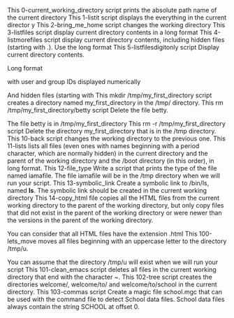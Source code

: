 This 0-current_working_directory script prints the absolute path name of the current directory
This 1-listit script displays the everything in the current director
y
This 2-bring_me_home script changes the working directory
This 3-listfiles script display current directory contents in a long format
This 4-listmorefiles script display current directory contents, including hidden files (starting with .). Use the long format
This 5-listfilesdigitonly script Display current directory contents.



Long format

with user and group IDs displayed numerically

And hidden files (starting with 
This mkdir /tmp/my_first_directory script creates a directory named my_first_directory in the /tmp/ directory.
This rm /tmp/my_first_directory/betty script Delete the file betty.



The file betty is in /tmp/my_first_directory
This rm -r /tmp/my_first_directory script Delete the directory my_first_directory that is in the /tmp directory.
This 10-back script changes the working directory to the previous one.
This 11-lists  lists all files (even ones with names beginning with a period character, which are normally hidden) in the current directory and the parent of the working directory and the /boot directory (in this order), in long format.
This 12-file_type Write a script that prints the type of the file named iamafile. The file iamafile will be in the /tmp directory when we will run your script.
This 13-symbolic_link Create a symbolic link to /bin/ls, named __ls__. The symbolic link should be created in the current working directory
This 14-copy_html file copies all the HTML files from the current working directory to the parent of the working directory, but only copy files that did not exist in the parent of the working directory or were newer than the versions in the parent of the working directory.



You can consider that all HTML files have the extension .html
This 100-lets_move moves all files beginning with an uppercase letter to the directory /tmp/u.



You can assume that the directory /tmp/u will exist when we will run your script
This 101-clean_emacs script deletes all files in the current working directory that end with the character ~.
This 102-tree script creates the directories welcome/, welcome/to/ and welcome/to/school in the current directory.
This 103-commas script Create a magic file school.mgc that can be used with the command file to detect School data files. School data files always contain the string SCHOOL at offset 0.
